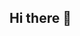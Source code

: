 ## Hi there 👋


<!--
**ankithayellanki/ankithayellanki** is a ✨ _special_ ✨ repository because its `README.md` (this file) appears on your GitHub profile.

Here are some ideas to get you started:

- 🎓I’m currently pursuing a Bachelor of Technology(Final year)
- 🌱 I Have gained Hands-on experience with power BI and UI/UX designs 
- 📚 I’m Currently On internship with AWS cloud computing
- 🤔 Intrests: Figma interfaces, power BI dashboards, Amayon EC2 also deploying sites and creating buckets
- 💬 Basically I am a passionate about data analytics too looking for opportunities to upskill
- 📫 How to reach me: ankithayellanki@gmail.com
-->
